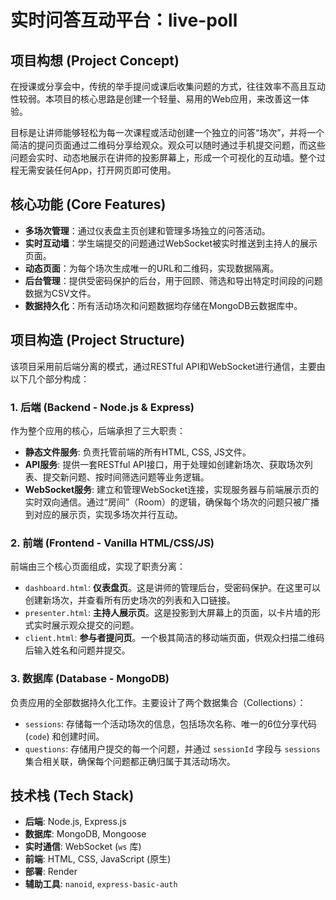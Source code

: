 # 实时问答互动平台：live-poll

## 项目构想 (Project Concept)

在授课或分享会中，传统的举手提问或课后收集问题的方式，往往效率不高且互动性较弱。本项目的核心思路是创建一个轻量、易用的Web应用，来改善这一体验。

目标是让讲师能够轻松为每一次课程或活动创建一个独立的问答“场次”，并将一个简洁的提问页面通过二维码分享给观众。观众可以随时通过手机提交问题，而这些问题会实时、动态地展示在讲师的投影屏幕上，形成一个可视化的互动墙。整个过程无需安装任何App，打开网页即可使用。

## 核心功能 (Core Features)

- **多场次管理**：通过仪表盘主页创建和管理多场独立的问答活动。
- **实时互动墙**：学生端提交的问题通过WebSocket被实时推送到主持人的展示页面。
- **动态页面**：为每个场次生成唯一的URL和二维码，实现数据隔离。
- **后台管理**：提供受密码保护的后台，用于回顾、筛选和导出特定时间段的问题数据为CSV文件。
- **数据持久化**：所有活动场次和问题数据均存储在MongoDB云数据库中。

## 项目构造 (Project Structure)

该项目采用前后端分离的模式，通过RESTful API和WebSocket进行通信，主要由以下几个部分构成：

### 1. 后端 (Backend - Node.js & Express)

作为整个应用的核心，后端承担了三大职责：

- **静态文件服务**: 负责托管前端的所有HTML, CSS, JS文件。
- **API服务**: 提供一套RESTful API接口，用于处理如创建新场次、获取场次列表、提交新问题、按时间筛选问题等业务逻辑。
- **WebSocket服务**: 建立和管理WebSocket连接，实现服务器与前端展示页的实时双向通信。通过“房间”（Room）的逻辑，确保每个场次的问题只被广播到对应的展示页，实现多场次并行互动。

### 2. 前端 (Frontend - Vanilla HTML/CSS/JS)

前端由三个核心页面组成，实现了职责分离：

- `dashboard.html`: **仪表盘页**。这是讲师的管理后台，受密码保护。在这里可以创建新场次，并查看所有历史场次的列表和入口链接。
- `presenter.html`: **主持人展示页**。这是投影到大屏幕上的页面，以卡片墙的形式实时展示观众提交的问题。
- `client.html`: **参与者提问页**。一个极其简洁的移动端页面，供观众扫描二维码后输入姓名和问题并提交。

### 3. 数据库 (Database - MongoDB)

负责应用的全部数据持久化工作。主要设计了两个数据集合（Collections）：

- `sessions`: 存储每一个活动场次的信息，包括场次名称、唯一的6位分享代码 (`code`) 和创建时间。
- `questions`: 存储用户提交的每一个问题，并通过 `sessionId` 字段与 `sessions` 集合相关联，确保每个问题都正确归属于其活动场次。

## 技术栈 (Tech Stack)

- **后端**: Node.js, Express.js
- **数据库**: MongoDB, Mongoose
- **实时通信**: WebSocket (`ws` 库)
- **前端**: HTML, CSS, JavaScript (原生)
- **部署**: Render
- **辅助工具**: `nanoid`, `express-basic-auth`